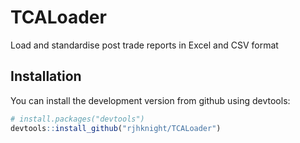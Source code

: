 # TCALoader
Load and standardise post trade reports in Excel and CSV format

## Installation

You can install the development version from github using devtools:

``` r
# install.packages("devtools")
devtools::install_github("rjhknight/TCALoader")
```
